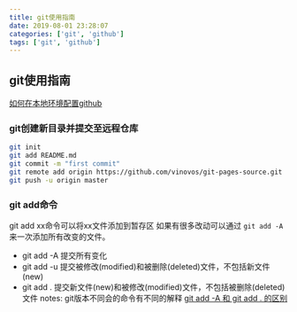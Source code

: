 ```yaml
---
title: git使用指南
date: 2019-08-01 23:28:07
categories: ['git', 'github']
tags: ['git', 'github']
---
```

## git使用指南
[如何在本地环境配置github](https://segmentfault.com/a/1190000002533334)
### git创建新目录并提交至远程仓库
```bash
git init
git add README.md
git commit -m "first commit"
git remote add origin https://github.com/vinovos/git-pages-source.git
git push -u origin master
```
<!-- more -->
### git add命令
git add xx命令可以将xx文件添加到暂存区
如果有很多改动可以通过 `git add -A`来一次添加所有改变的文件。
*  git add -A  提交所有变化
*  git add -u  提交被修改(modified)和被删除(deleted)文件，不包括新文件(new)
*  git add .  提交新文件(new)和被修改(modified)文件，不包括被删除(deleted)文件
notes: git版本不同会的命令有不同的解释
[git add -A 和 git add . 的区别](https://blog.csdn.net/leorx01/article/details/72358401)